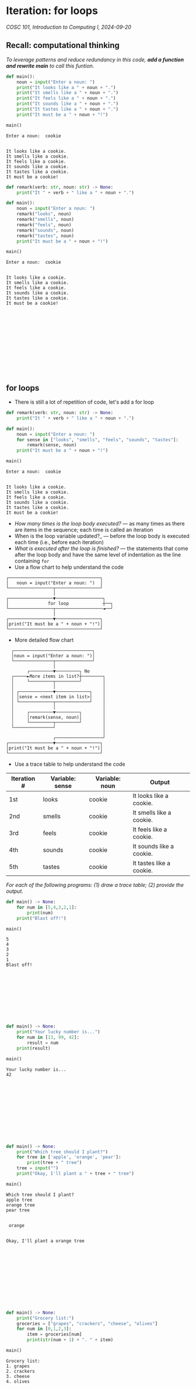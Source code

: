# Iteration: for loops
_COSC 101, Introduction to Computing I, 2024-09-20_

## Recall: computational thinking

_To leverage patterns and reduce redundancy in this code, **add a function and rewrite main** to call this funtion._


```python
def main():
    noun = input("Enter a noun: ")
    print("It looks like a " + noun + ".")
    print("It smells like a " + noun + ".")
    print("It feels like a " + noun + ".")
    print("It sounds like a " + noun + ".")
    print("It tastes like a " + noun + ".")
    print("It must be a " + noun + "!")

main()
```

    Enter a noun:  cookie


    It looks like a cookie.
    It smells like a cookie.
    It feels like a cookie.
    It sounds like a cookie.
    It tastes like a cookie.
    It must be a cookie!



```python
def remark(verb: str, noun: str) -> None:
    print("It " + verb + " like a " + noun + ".")

def main():
    noun = input("Enter a noun: ")
    remark("looks", noun)
    remark("smells", noun)
    remark("feels", noun)
    remark("sounds", noun)
    remark("tastes", noun)
    print("It must be a " + noun + "!")

main()
```

    Enter a noun:  cookie


    It looks like a cookie.
    It smells like a cookie.
    It feels like a cookie.
    It sounds like a cookie.
    It tastes like a cookie.
    It must be a cookie!


```













```
<div style="page-break-after:always;"></div>

## for loops

* There is still a lot of repetition of code, let's add a for loop


```python
def remark(verb: str, noun: str) -> None:
    print("It " + verb + " like a " + noun + ".")

def main():
    noun = input("Enter a noun: ")
    for sense in ["looks", "smells", "feels", "sounds", "tastes"]:
        remark(sense, noun)
    print("It must be a " + noun + "!")

main()
```

    Enter a noun:  cookie


    It looks like a cookie.
    It smells like a cookie.
    It feels like a cookie.
    It sounds like a cookie.
    It tastes like a cookie.
    It must be a cookie!


* _How many times is the loop body executed?_ — as many times as there are items in the sequence; each time is called an iteration
* When is the loop variable updated?_ — before the loop body is executed each time (i.e., before each iteration)
* _What is executed after the loop is finished?_ — the statements that come after the loop body and have the same level of indentation as the line containing `for`
* Use a flow chart to help understand the code

```
┌───────────────────────────────────┐    
│   noun = input("Enter a noun: ")  │    
└─────────────────┬─────────────────┘    
                  │                      
┌─────────────────▼──────────────────┐   
│               for loop             ┼──┐
└─────────────────┬──────────────────◄──┘
                  │                      
┌─────────────────▼─────────────────┐    
│print("It must be a " + noun + "!")│    
└───────────────────────────────────┘
```

* More detailed flow chart

```
  ┌──────────────────────────────┐    
  │noun = input("Enter a noun: ")│    
  └───────────────┬──────────────┘    
                  │                   
        ┌─────────▼─────────┐ No      
  ┌─────►More items in list?┼────────┐
  │     └─────────┬─────────┘        │
  │               │                  │
  │ ┌─────────────▼─────────────┐    │
  │ │sense = <next item in list>│    │
  │ └─────────────┬─────────────┘    │
  │               │                  │
  │     ┌─────────▼─────────┐        │
  │     │remark(sense, noun)│        │
  │     └─────────┬─────────┘        │
  └───────────────┘                  │
                                     │
                  ┌──────────────────┘
┌─────────────────▼─────────────────┐ 
│print("It must be a " + noun + "!")│ 
└───────────────────────────────────┘
```

* Use a trace table to help understand the code

| Iteration # | Variable: sense | Variable: noun | Output                   |
|-------------|-----------------|----------------|--------------------------|
| 1st         | looks           | cookie         | It looks like a cookie.  |
| 2nd         | smells          | cookie         | It smells like a cookie. |
| 3rd         | feels           | cookie         | It feels like a cookie.  |
| 4th         | sounds          | cookie         | It sounds like a cookie. |
| 5th         | tastes          | cookie         | It tastes like a cookie. |

_For each of the following programs: (1) draw a trace table; (2) provide the output._


```python
def main() -> None:
    for num in [5,4,3,2,1]:
        print(num)
    print("Blast off!")

main()
```

    5
    4
    3
    2
    1
    Blast off!


```










```


```python
def main() -> None:
    print("Your lucky number is...")
    for num in [13, 99, 42]:
        result = num
    print(result)

main()
```

    Your lucky number is...
    42


```












```


```python
def main() -> None:
    print("Which tree should I plant?")
    for tree in ['apple', 'orange', 'pear']:
        print(tree + " tree")
    tree = input("")
    print("Okay, I'll plant a " + tree + " tree")

main()
```

    Which tree should I plant?
    apple tree
    orange tree
    pear tree


     orange


    Okay, I'll plant a orange tree


```












```


```python
def main() -> None:
    print("Grocery list:")
    groceries = ["grapes", "crackers", "cheese", "olives"]
    for num in [0,1,2,3]:
        item = groceries[num]
        print(str(num + 1) + ". " + item)

main()
```

    Grocery list:
    1. grapes
    2. crackers
    3. cheese
    4. olives


```










```

_Write a program that asks the user for a noun, a adjective, and a verb, and prints the length of each. For example:_
```
Noun? chair
5 letters
Adjective? colorful
8 letters
Verb? ran
3 letters
```


```python
def main() -> None:
    for part in ["Noun", "Adjective", "Verb"]:
        word = input(part + "? ")
        print(str(len(word)) + " letters")

main()
```

    Noun?  chair


    5 letters


    Adjective?  colorful


    8 letters


    Verb?  ran


    3 letters


```










```
